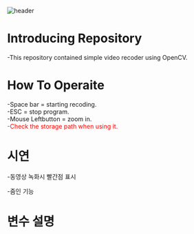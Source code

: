 ![header](https://capsule-render.vercel.app/api?type=slice&color=auto&height=250&section=header&text=Video&nbsp;Recoder&fontSize=90)

# Introducing Repository
-This repository contained simple video recoder using OpenCV.

# How To Operaite
-Space bar = starting recoding.<br/>
-ESC = stop program.<br/>
-Mouse Leftbutton = zoom in.<br/>
<span style="color:red">-Check the storage path when using it.</span>
# 시연

-동영상 녹화시 빨간점 표시<br/>

-줌인 기능<br/>

# 변수 설명
